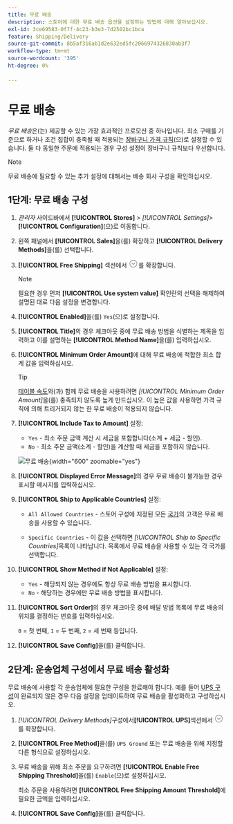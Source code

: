 ```yaml
---
title: 무료 배송
description: 스토어에 대한 무료 배송 옵션을 설정하는 방법에 대해 알아보십시오.
exl-id: 3ce69583-0f7f-4c23-b3e3-7d2502bc1bca
feature: Shipping/Delivery
source-git-commit: 8b5af316ab1d2e632ed5fc2066974326830ab3f7
workflow-type: tm+mt
source-wordcount: '395'
ht-degree: 0%

---
```


# 무료 배송

_무료 배송_&#x200B;은(는) 제공할 수 있는 가장 효과적인 프로모션 중 하나입니다. 최소 구매를 기준으로 하거나 조건 집합이 충족될 때 적용되는 [장바구니 가격 규칙](../merchandising-promotions/price-rules-cart.md)(으)로 설정할 수 있습니다. 둘 다 동일한 주문에 적용되는 경우 구성 설정이 장바구니 규칙보다 우선합니다.

>[!NOTE]
>
>무료 배송에 필요할 수 있는 추가 설정에 대해서는 배송 회사 구성을 확인하십시오.

## 1단계: 무료 배송 구성

1. _관리자_ 사이드바에서 **[!UICONTROL Stores]** > _[!UICONTROL Settings]_>**[!UICONTROL Configuration]**(으)로 이동합니다.

1. 왼쪽 패널에서 **[!UICONTROL Sales]**&#x200B;을(를) 확장하고 **[!UICONTROL Delivery Methods]**&#x200B;을(를) 선택합니다.

1. **[!UICONTROL Free Shipping]** 섹션에서 ![확장 선택기](../assets/icon-display-expand.png)를 확장합니다.

   >[!NOTE]
   >
   >필요한 경우 먼저 **[!UICONTROL Use system value]** 확인란의 선택을 해제하여 설명된 대로 다음 설정을 변경합니다.

1. **[!UICONTROL Enabled]**&#x200B;을(를) `Yes`(으)로 설정합니다.

1. **[!UICONTROL Title]**&#x200B;의 경우 체크아웃 중에 무료 배송 방법을 식별하는 제목을 입력하고 이를 설명하는 **[!UICONTROL Method Name]**&#x200B;을(를) 입력하십시오.

1. **[!UICONTROL Minimum Order Amount]**&#x200B;에 대해 무료 배송에 적합한 최소 합계 값을 입력하십시오.

   >[!TIP]
   >
   >[테이블 속도](shipping-table-rate.md)와(과) 함께 무료 배송을 사용하려면 _[!UICONTROL Minimum Order Amount]_&#x200B;을(를) 충족되지 않도록 높게 만드십시오. 이 높은 값을 사용하면 가격 규칙에 의해 트리거되지 않는 한 무료 배송이 적용되지 않습니다.

1. **[!UICONTROL Include Tax to Amount]** 설정:

   - `Yes` - 최소 주문 금액 계산 시 세금을 포함합니다(소계 + 세금 - 할인).
   - `No` - 최소 주문 금액(소계 - 할인)을 계산할 때 세금을 포함하지 않습니다.

   ![무료 배송](../configuration-reference/sales/assets/delivery-methods-free-shipping.png){width="600" zoomable="yes"}

1. **[!UICONTROL Displayed Error Message]**&#x200B;의 경우 무료 배송이 불가능한 경우 표시할 메시지를 입력하십시오.

1. **[!UICONTROL Ship to Applicable Countries]** 설정:

   - `All Allowed Countries` - 스토어 구성에 지정된 모든 [국가](../getting-started/store-details.md#country-options)의 고객은 무료 배송을 사용할 수 있습니다.

   - `Specific Countries` - 이 값을 선택하면 _[!UICONTROL Ship to Specific Countries]_&#x200B;목록이 나타납니다. 목록에서 무료 배송을 사용할 수 있는 각 국가를 선택합니다.

1. **[!UICONTROL Show Method if Not Applicable]** 설정:

   - `Yes` - 해당되지 않는 경우에도 항상 무료 배송 방법을 표시합니다.
   - `No` - 해당하는 경우에만 무료 배송 방법을 표시합니다.

1. **[!UICONTROL Sort Order]**&#x200B;의 경우 체크아웃 중에 배달 방법 목록에 무료 배송의 위치를 결정하는 번호를 입력하십시오.

   `0` = 첫 번째, `1` = 두 번째, `2` = 세 번째 등입니다.

1. **[!UICONTROL Save Config]**&#x200B;을(를) 클릭합니다.

## 2단계: 운송업체 구성에서 무료 배송 활성화

무료 배송에 사용할 각 운송업체에 필요한 구성을 완료해야 합니다. 예를 들어 [UPS 구성](ups.md)이 완료되지 않은 경우 다음 설정을 업데이트하여 무료 배송을 활성화하고 구성하십시오.

1. _[!UICONTROL Delivery Methods]_&#x200B;구성에서&#x200B;**[!UICONTROL UPS]**&#x200B;섹션에서 ![확장 선택기](../assets/icon-display-expand.png)를 확장합니다.

1. **[!UICONTROL Free Method]**&#x200B;을(를) `UPS Ground` 또는 무료 배송을 위해 지정할 다른 형식으로 설정하십시오.

1. 무료 배송을 위해 최소 주문을 요구하려면 **[!UICONTROL Enable Free Shipping Threshold]**&#x200B;을(를) `Enable`(으)로 설정하십시오.

   최소 주문을 사용하려면 **[!UICONTROL Free Shipping Amount Threshold]**&#x200B;에 필요한 금액을 입력하십시오.

1. **[!UICONTROL Save Config]**&#x200B;을(를) 클릭합니다.
